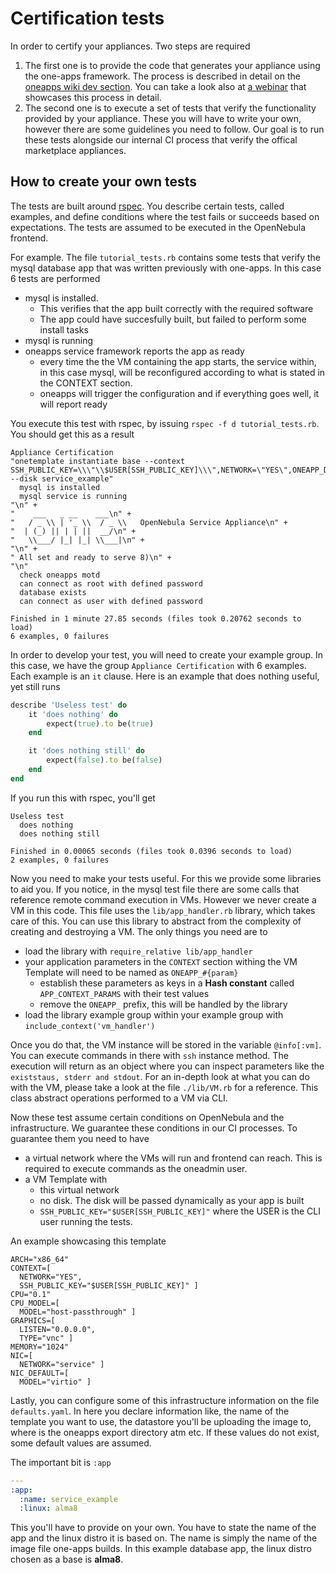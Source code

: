 # Certification tests

In order to certify your appliances. Two steps are required

1. The first one is to provide the code that generates your appliance using the one-apps framework. The process is described in detail on the [oneapps wiki dev section](https://github.com/OpenNebula/one-apps/wiki/tool_dev#creating-a-new-appliance). You can take a look also at [a webinar](https://www.youtube.com/watch?v=UstX_KyOi0k&t=1000s) that showcases this process in detail.
2. The second one is to execute a set of tests that verify the functionality provided by your appliance. These you will have to write your own, however there are some guidelines you need to follow. Our goal is to run these tests alongside our internal CI process that verify the offical marketplace appliances.

## How to create your own tests

The tests are built around [rspec](https://rspec.info/). You describe certain tests, called examples, and define conditions where the test fails or succeeds based on expectations. The tests are assumed to be executed in the OpenNebula frontend.

For example. The file `tutorial_tests.rb` contains some tests that verify the mysql database app that was written previously with one-apps. In this case 6 tests are performed

- mysql is installed.
  - This verifies that the app built correctly with the required software
  - The app could have succesfully built, but failed to perform some install tasks
- mysql is running
- oneapps service framework reports the app as ready
  - every time the the VM containing the app starts, the service within, in this case mysql, will be reconfigured according to what is stated in the CONTEXT section.
  - oneapps will trigger the configuration and if everything goes well, it will report ready


You execute this test with rspec, by issuing `rspec -f d tutorial_tests.rb`. You should get this as a result

```
Appliance Certification
"onetemplate instantiate base --context SSH_PUBLIC_KEY=\\\"\\$USER[SSH_PUBLIC_KEY]\\\",NETWORK=\"YES\",ONEAPP_DB_NAME=\"dbname\",ONEAPP_DB_USER=\"username\",ONEAPP_DB_PASSWORD=\"upass\",ONEAPP_DB_ROOT_PASSWORD=\"arpass\" --disk service_example"
  mysql is installed
  mysql service is running
"\n" +
"    ___   _ __    ___\n" +
"   / _ \\ | '_ \\  / _ \\   OpenNebula Service Appliance\n" +
"  | (_) || | | ||  __/\n" +
"   \\___/ |_| |_| \\___|\n" +
"\n" +
" All set and ready to serve 8)\n" +
"\n"
  check oneapps motd
  can connect as root with defined password
  database exists
  can connect as user with defined password

Finished in 1 minute 27.85 seconds (files took 0.20762 seconds to load)
6 examples, 0 failures

```

In order to develop your test, you will need to create your example group. In this case, we have the group `Appliance Certification` with 6 examples. Each example is an `it` clause. Here is an example that does nothing useful, yet still runs

```ruby
describe 'Useless test' do
    it 'does nothing' do
        expect(true).to be(true)
    end

    it 'does nothing still' do
        expect(false).to be(false)
    end
end
```

If you run this with rspec, you'll get


```
Useless test
  does nothing
  does nothing still

Finished in 0.00065 seconds (files took 0.0396 seconds to load)
2 examples, 0 failures
```

Now you need to make your tests useful. For this we provide some libraries to aid you. If you notice, in the mysql test file there are some calls that reference remote command execution in VMs. However we never create a VM in this code. This file uses the `lib/app_handler.rb` library, which takes care of this. You can use this library to abstract from the complexity of creating and destroying a VM. The only things you need are to

- load the library with `require_relative lib/app_handler`
- your application parameters in the `CONTEXT` section withing the VM Template will need to be named as `ONEAPP_#{param}`
  - establish these parameters as keys in a **Hash constant** called `APP_CONTEXT_PARAMS` with their test values
  - remove the `ONEAPP_` prefix, this will be handled by the library
- load the library example group within your example group with `include_context('vm_handler')`

Once you do that, the VM instance will be stored in the variable `@info[:vm]`. You can execute commands in there with `ssh` instance method. The execution will return as an object where you can inspect parameters like the `existstaus, stderr and stdout`. For an in-depth look at what you can do with the VM, please take a look at the file `./lib/VM.rb` for a reference. This class abstract operations performed to a VM via CLI.

Now these test assume certain conditions on OpenNebula and the infrastructure. We guarantee these conditions in our CI processes. To guarantee them you need to have
- a virtual network where the VMs will run and frontend can reach. This is required to execute commands as the oneadmin user.
- a VM Template with
  - this virtual network
  - no disk. The disk will be passed dynamically as your app is built
  - `SSH_PUBLIC_KEY="$USER[SSH_PUBLIC_KEY]"` where the USER is the CLI user running the tests.

An example showcasing this template

```
ARCH="x86_64"
CONTEXT=[
  NETWORK="YES",
  SSH_PUBLIC_KEY="$USER[SSH_PUBLIC_KEY]" ]
CPU="0.1"
CPU_MODEL=[
  MODEL="host-passthrough" ]
GRAPHICS=[
  LISTEN="0.0.0.0",
  TYPE="vnc" ]
MEMORY="1024"
NIC=[
  NETWORK="service" ]
NIC_DEFAULT=[
  MODEL="virtio" ]
```

Lastly, you can configure some of this infrastructure information on the file `defaults.yaml`. In here you declare information like, the name of the template you want to use, the datastore you'll be uploading the image to, where is the oneapps export directory atm etc. If these values do not exist, some default values are assumed.

The important bit is `:app`

```yaml
---
:app:
  :name: service_example
  :linux: alma8
```

This you'll have to provide on your own. You have to state the name of the app and the linux distro it is based on. The name is simply the name of the image file one-apps builds. In this example database app, the linux distro chosen as a base is **alma8**.
